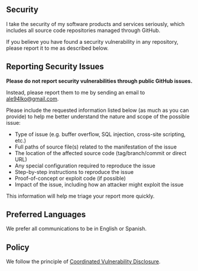 ## Security

I take the security of my software products and services seriously, which
includes all source code repositories managed through GitHub.

If you believe you have found a security vulnerability in any repository, please
report it to me as described below.

## Reporting Security Issues

**Please do not report security vulnerabilities through public GitHub issues.**

Instead, please report them to me by sending an email to
[ale94lko@gmail.com](mailto:ale94lko@gmail.com).

Please include the requested information listed below (as much as you can
provide) to help me better understand the nature and scope of the possible
issue:

* Type of issue (e.g. buffer overflow, SQL injection, cross-site scripting, etc.)
* Full paths of source file(s) related to the manifestation of the issue
* The location of the affected source code (tag/branch/commit or direct URL)
* Any special configuration required to reproduce the issue
* Step-by-step instructions to reproduce the issue
* Proof-of-concept or exploit code (if possible)
* Impact of the issue, including how an attacker might exploit the issue

This information will help me triage your report more quickly.

## Preferred Languages

We prefer all communications to be in English or Spanish.

## Policy

We follow the principle of [Coordinated Vulnerability Disclosure](https://www.iso.org/standard/72311.html).
